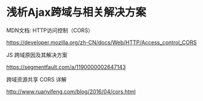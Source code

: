 # 浅析Ajax跨域与相关解决方案








MDN文档: HTTP访问控制（CORS）

https://developer.mozilla.org/zh-CN/docs/Web/HTTP/Access_control_CORS



JS 跨域原因及其解决方案

https://segmentfault.com/a/1190000002647143





跨域资源共享 CORS 详解


http://www.ruanyifeng.com/blog/2016/04/cors.html

